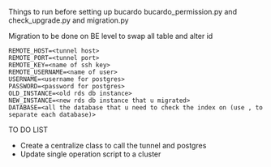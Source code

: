 
Things to run before setting up bucardo bucardo_permission.py and check_upgrade.py and migration.py

Migration to be done on BE level to swap all table and alter id 

```
REMOTE_HOST=<tunnel host>
REMOTE_PORT=<tunnel port>
REMOTE_KEY=<name of ssh key>
REMOTE_USERNAME=<name of user>
USERNAME=<username for postgres>
PASSWORD=<password for postgres>
OLD_INSTANCE=<old rds db instance>
NEW_INSTANCE=<new rds db instance that u migrated>
DATABASE=<all the database that u need to check the index on (use , to separate each database)>
```


TO DO LIST
- Create a centralize class to call the tunnel and postgres
- Update single operation script to a cluster 